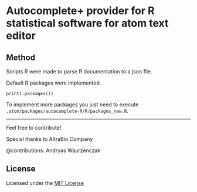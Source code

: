 # Autocomplete+ provider for R statistical software for atom text editor

## Method

Scripts R were made to parse R documentation to a json file.

Default R packages were implemented.

```
print(.packages())
```

To implement more packages you just need to execute `.atom/packages/autocomplete-R/R/packages_new.R`.


***

Feel free to contribute!

Special thanks to AltraBio Company

@contributions: Andryas Waurzenczak

## License
Licensed under the [MIT License](https://raw.githubusercontent.com/guillaumechaumet/autocomplete-R/master/LICENSE)
